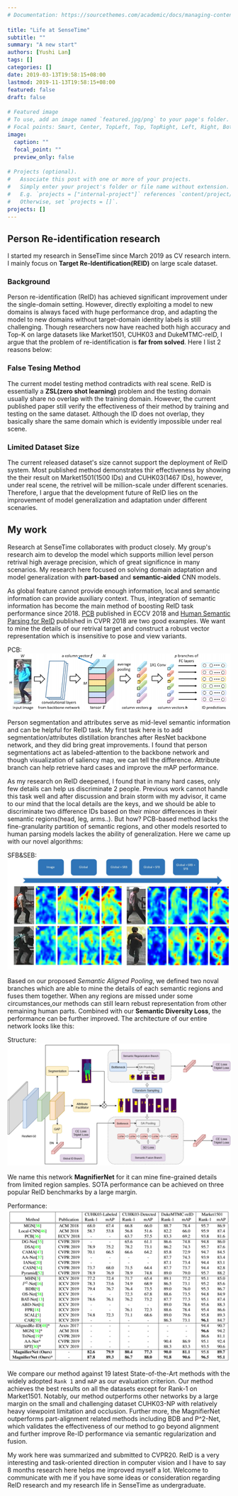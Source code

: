 ```yaml
---
# Documentation: https://sourcethemes.com/academic/docs/managing-content/

title: "Life at SenseTime"
subtitle: ""
summary: "A new start"
authors: [Yushi Lan]
tags: []
categories: []
date: 2019-03-13T19:58:15+08:00
lastmod: 2019-11-13T19:58:15+08:00
featured: false
draft: false

# Featured image
# To use, add an image named `featured.jpg/png` to your page's folder.
# Focal points: Smart, Center, TopLeft, Top, TopRight, Left, Right, BottomLeft, Bottom, BottomRight.
image:
  caption: ""
  focal_point: ""
  preview_only: false

# Projects (optional).
#   Associate this post with one or more of your projects.
#   Simply enter your project's folder or file name without extension.
#   E.g. `projects = ["internal-project"]` references `content/project/deep-learning/index.md`.
#   Otherwise, set `projects = []`.
projects: []
---
```

## Person Re-identification research 

I started my research in SenseTime since March 2019 as CV research intern. I mainly focus on **Target Re-Identification(REID)** on large scale dataset.

### Background
Person re-identification (ReID) has achieved significant improvement under the single-domain setting. However, directly exploiting a model to new domains is always faced with huge performance drop, and adapting the model to new domains without target-domain identity labels is still challenging. Though researchers now have reached both high accuracy and Top-K on large datasets like Market1501, CUHK03 and DukeMTMC-reID, I argue that the problem of re-identification is **far from solved**. Here I list 2 reasons below:
### False Tesing Method
   The current model testing method contradicts with real scene. ReID is essentially a **ZSL(zero shot learning)** problem and the testing domain usually share no overlap with the training domain. However, the current published paper still verify the effectiveness of their method by training and testing on the same dataset. Although the ID does not overlap, they basically share the same domain which is evidently impossible under real scene.  
### Limited Dataset Size
   The current released dataset's size cannot support the deployment of ReID system. Most published method demonstrates thir effectiveness by showing the their result on Market1501(1500 IDs) and CUHK03(1467 IDs), however, under real scene, the retrivel will be million-scale under different scenaries.
Therefore, I argue that the development future of ReID lies on the improvement of model generalization and adaptation under different scenaries.

## My work
Research at SenseTime collaborates with product closely. My group's research aim to develop the model which supports million level person retrival high average precision, which of great significnce in many scenarios. My research here focused on solving domain adaptation and model generalization with **part-based** and **semantic-aided** CNN models. 

As global feature cannot provide enough information, local and semantic information can provide auxiliary context. Thus, integration of semantic information has become the main method of boosting ReID task performance since 2018. [PCB](http://openaccess.thecvf.com/content_ECCV_2018/html/Yifan_Sun_Beyond_Part_Models_ECCV_2018_paper.html) published in ECCV 2018 and [Human Semantic Parsing for ReID](http://openaccess.thecvf.com/content_cvpr_2018/papers/Kalayeh_Human_Semantic_Parsing_CVPR_2018_paper.pdf) published in CVPR 2018 are two good examples. We want to mine the details of our retrival target and construct a robust vector representation which is insensitive to pose and view variants.

PCB: ![PCB Net](pcb.png "PCB Net")

Person segmentation and attributes serve as mid-level semantic information and can be helpful for ReID task. My first task here is to add segmentation/attributes distillation branches after ResNet backbone network, and they did bring great improvements. I found that person segmentations act as labeled-attention to the backbone network and though visualization of saliency map, we can tell the difference. Attribute branch can help retrieve hard cases and improve the mAP performance.

As my research on ReID deepened, I found that in many hard cases, only few details can help us discriminate 2 people. Previous work cannot handle this task well and after discussion and brain storm with my advisor, it came to our mind that the local details are the keys, and we should be able to discriminate two difference IDs based on their minor differences in their semantic regions(head, leg, arms..). But how? PCB-based method lacks the fine-granularity partition of semantic regions, and other models resorted to human parsing models lackes the ability of generalization. Here we came up with our novel algorithms:

SFB&SEB: ![SEB&SFB](seb_sfb.jpg "Semantic Regularization Branch and Semantic Fusion branch")

Based on our proposed *Semantic Aligned Pooling*, we defined two noval branches which are able to mine the details of each semantic regions and fuses them together. When any regions are missed under some circumstances,our methods can still learn rebust representation from other remaining human parts. Combined with our **Semantic Diversity Loss**, the performance can be further improved. The architecture of our entire network looks like this:

Structure: ![MagnifierNet](struct.jpg "MagnifierNet")

We name this network **MagnifierNet** for it can mine fine-grained details from limited region samples. SOTA performance can be achieved on three popular ReID benchmarks by a large margin.

Performance: ![Experiments](results.png "Performance")

We compare our method against 19 latest State-of-the-Art methods with the widely adopted ``Rank 1`` and ``mAP`` as our evaluation criterion. Our method achieves the best results on all the datasets except for Rank-1 on Market1501. Notably, our method outperforms other networks by a large margin on the small and challenging dataset CUHK03-NP with relatively heavy viewpoint limitation and occlusion. Further more, the MagnifierNet outperforms part-alignment related methods including BDB and P^2-Net, which validates the effectiveness of our method to go beyond alignment and further improve Re-ID performance via semantic regularization and fusion.

My work here was summarized and submitted to CVPR20. ReID is a very interesting and task-oriented direction in computer vision and I have to say 8 months research here helps me improved myself a lot. Welcome to communicate with me if you have some ideas or consideration regarding ReID research and my research life in SenseTime as undergraduate.
